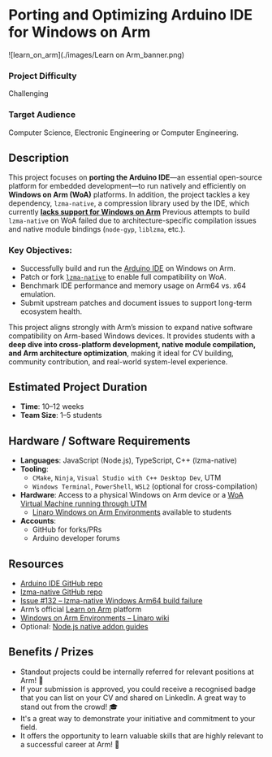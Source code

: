 # Porting and Optimizing Arduino IDE for Windows on Arm  

![learn_on_arm](./images/Learn on Arm_banner.png)

### Project Difficulty  
Challenging

### Target Audience  
Computer Science, Electronic Engineering or Computer Engineering.

## Description

This project focuses on **porting the Arduino IDE**—an essential open-source platform for embedded development—to run natively and efficiently on **Windows on Arm (WoA)** platforms. In addition, the project tackles a key dependency, `lzma-native`, a compression library used by the IDE, which currently [**lacks support for Windows on Arm**](https://github.com/addaleax/lzma-native/issues/132) Previous attempts to build `lzma-native` on WoA failed due to architecture-specific compilation issues and native module bindings (`node-gyp`, `liblzma`, etc.).

### Key Objectives:
- Successfully build and run the [Arduino IDE](https://github.com/arduino/arduino-ide) on Windows on Arm.
- Patch or fork [`lzma-native`](https://github.com/addaleax/lzma-native) to enable full compatibility on WoA.
- Benchmark IDE performance and memory usage on Arm64 vs. x64 emulation.
- Submit upstream patches and document issues to support long-term ecosystem health.

This project aligns strongly with Arm’s mission to expand native software compatibility on Arm-based Windows devices. It provides students with a **deep dive into cross-platform development, native module compilation, and Arm architecture optimization**, making it ideal for CV building, community contribution, and real-world system-level experience.

## Estimated Project Duration

- **Time**: 10–12 weeks  
- **Team Size**: 1–5 students  

## Hardware / Software Requirements

- **Languages**: JavaScript (Node.js), TypeScript, C++ (lzma-native)
- **Tooling**:
  - `CMake`, `Ninja`, `Visual Studio with C++ Desktop Dev`, UTM
  - `Windows Terminal`, `PowerShell`, `WSL2` (optional for cross-compilation)
- **Hardware**: Access to a physical Windows on Arm device or a [WoA Virtual Machine running through UTM](https://mac.getutm.app/gallery/windows-11-arm)
  - [Linaro Windows on Arm Environments](https://linaro.atlassian.net/wiki/spaces/WOAR/pages/29005479987/Windows+on+Arm+Environments) available to students
- **Accounts**:
  - GitHub for forks/PRs
  - Arduino developer forums

## Resources

- [Arduino IDE GitHub repo](https://github.com/arduino/arduino-ide)
- [lzma-native GitHub repo](https://github.com/addaleax/lzma-native)
- [Issue #132 – lzma-native Windows Arm64 build failure](https://github.com/addaleax/lzma-native/issues/132)
- Arm’s official [Learn on Arm](https://learn.arm.com/) platform
- [Windows on Arm Environments – Linaro wiki](https://linaro.atlassian.net/wiki/spaces/WOAR/pages/29005479987/Windows+on+Arm+Environments)
- Optional: [Node.js native addon guides](https://nodejs.org/api/addons.html)

## Benefits / Prizes

- Standout projects could be internally referred for relevant positions at Arm! 📃  
- If your submission is approved, you could receive a recognised badge that you can list on your CV and shared on LinkedIn. A great way to stand out from the crowd! 🎓  
- It's a great way to demonstrate your initiative and commitment to your field.  
- It offers the opportunity to learn valuable skills that are highly relevant to a successful career at Arm! 🎉  

